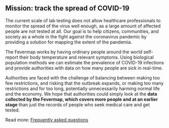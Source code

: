 ## Mission: track the spread of COVID-19

The current scale of lab testing does not allow healthcare professionals to monitor the spread of the virus well enough, as a large amount of affected people are not tested at all. Our goal is to help citizens, communities, and society as a whole in the fight against the coronavirus pandemic by providing a solution for mapping the extent of the pandemia.

The Fevermap works by having ordinary people around the world self-report their body temperature and relevant symptoms. Using biological population methods we can estimate the prevalence of COVID-19 infections and provide authorities with data on how many people are sick in real-time.

Authorities are faced with the challenge of balancing between making too few restrictions, and risking that the outbreak expands, or making too many restrictions and for too long, potentially unnecessarily harming normal life and the economy. We hope that authorities could simply look at the **data collected by the Fevermap, which covers more people and at an earlier stage** than just the records of people who seek medical care and get tested.

Read more: [Frequently asked questions](/faq)
